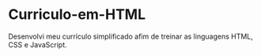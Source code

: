 # Curriculo-em-HTML
Desenvolvi meu currículo simplificado afim de treinar as linguagens HTML, CSS e JavaScript.
